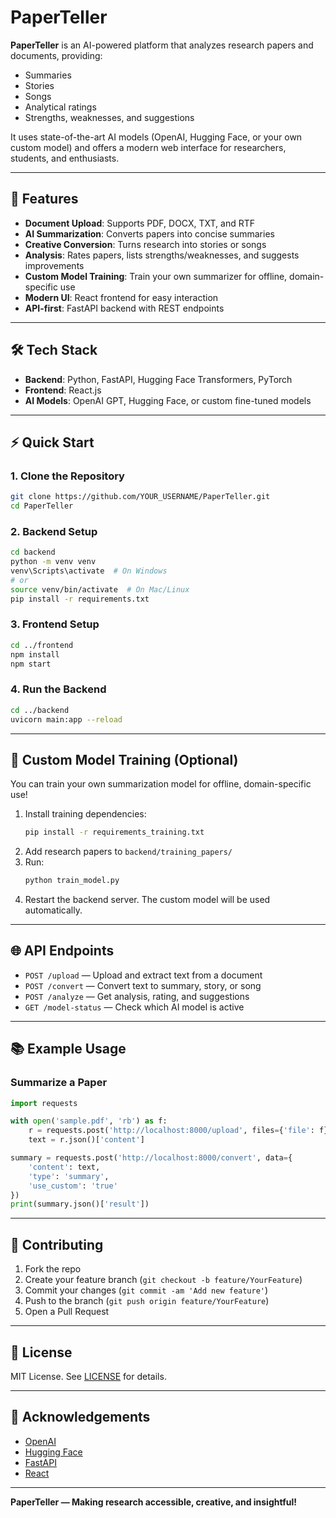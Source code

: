 # PaperTeller

**PaperTeller** is an AI-powered platform that analyzes research papers and documents, providing:
- Summaries
- Stories
- Songs
- Analytical ratings
- Strengths, weaknesses, and suggestions

It uses state-of-the-art AI models (OpenAI, Hugging Face, or your own custom model) and offers a modern web interface for researchers, students, and enthusiasts.

---

## 🚀 Features
- **Document Upload**: Supports PDF, DOCX, TXT, and RTF
- **AI Summarization**: Converts papers into concise summaries
- **Creative Conversion**: Turns research into stories or songs
- **Analysis**: Rates papers, lists strengths/weaknesses, and suggests improvements
- **Custom Model Training**: Train your own summarizer for offline, domain-specific use
- **Modern UI**: React frontend for easy interaction
- **API-first**: FastAPI backend with REST endpoints

---

## 🛠️ Tech Stack
- **Backend**: Python, FastAPI, Hugging Face Transformers, PyTorch
- **Frontend**: React.js
- **AI Models**: OpenAI GPT, Hugging Face, or custom fine-tuned models

---

## ⚡ Quick Start

### 1. Clone the Repository
```bash
git clone https://github.com/YOUR_USERNAME/PaperTeller.git
cd PaperTeller
```

### 2. Backend Setup
```bash
cd backend
python -m venv venv
venv\Scripts\activate  # On Windows
# or
source venv/bin/activate  # On Mac/Linux
pip install -r requirements.txt
```

### 3. Frontend Setup
```bash
cd ../frontend
npm install
npm start
```

### 4. Run the Backend
```bash
cd ../backend
uvicorn main:app --reload
```

---

## 🤖 Custom Model Training (Optional)
You can train your own summarization model for offline, domain-specific use!

1. Install training dependencies:
   ```bash
   pip install -r requirements_training.txt
   ```
2. Add research papers to `backend/training_papers/`
3. Run:
   ```bash
   python train_model.py
   ```
4. Restart the backend server. The custom model will be used automatically.

---

## 🌐 API Endpoints
- `POST /upload` — Upload and extract text from a document
- `POST /convert` — Convert text to summary, story, or song
- `POST /analyze` — Get analysis, rating, and suggestions
- `GET /model-status` — Check which AI model is active

---

## 📚 Example Usage

### Summarize a Paper
```python
import requests

with open('sample.pdf', 'rb') as f:
    r = requests.post('http://localhost:8000/upload', files={'file': f})
    text = r.json()['content']

summary = requests.post('http://localhost:8000/convert', data={
    'content': text,
    'type': 'summary',
    'use_custom': 'true'
})
print(summary.json()['result'])
```

---

## 🤝 Contributing
1. Fork the repo
2. Create your feature branch (`git checkout -b feature/YourFeature`)
3. Commit your changes (`git commit -am 'Add new feature'`)
4. Push to the branch (`git push origin feature/YourFeature`)
5. Open a Pull Request

---

## 📄 License
MIT License. See [LICENSE](LICENSE) for details.

---

## 🙏 Acknowledgements
- [OpenAI](https://openai.com/)
- [Hugging Face](https://huggingface.co/)
- [FastAPI](https://fastapi.tiangolo.com/)
- [React](https://reactjs.org/)

---

**PaperTeller — Making research accessible, creative, and insightful!** 